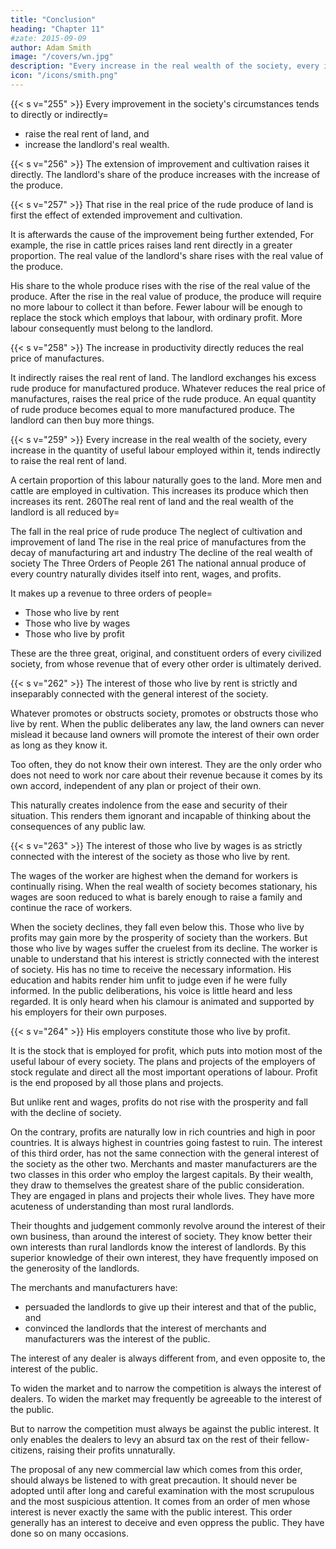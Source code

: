```yaml
---
title: "Conclusion"
heading: "Chapter 11"
#zate: 2015-09-09
author: Adam Smith
image: "/covers/wn.jpg"
description: "Every increase in the real wealth of the society, every increase in the quantity of useful labour employed within it, tends indirectly to raise the real rent of land"
icon: "/icons/smith.png"
---
```




{{< s v="255" >}} Every improvement in the society's circumstances tends to directly or indirectly= 
- raise the real rent of land, and
- increase the landlord's real wealth.


{{< s v="256" >}} The extension of improvement and cultivation raises it directly. The landlord's share of the produce increases with the increase of the produce.

{{< s v="257" >}} That rise in the real price of the rude produce of land is first the effect of extended improvement and cultivation.

It is afterwards the cause of the improvement being further extended,
For example, the rise in cattle prices raises land rent directly in a greater proportion.
The real value of the landlord's share rises with the real value of the produce.

His share to the whole produce rises with the rise of the real value of the produce.
After the rise in the real value of produce, the produce will require no more labour to collect it than before.
Fewer labour will be enough to replace the stock which employs that labour, with ordinary profit.
More labour consequently must belong to the landlord.


{{< s v="258" >}} The increase in productivity directly reduces the real price of manufactures.

It indirectly raises the real rent of land.
The landlord exchanges his excess rude produce for manufactured produce.
Whatever reduces the real price of manufactures, raises the real price of the rude produce.
An equal quantity of rude produce becomes equal to more manufactured produce.
The landlord can then buy more things.


{{< s v="259" >}} Every increase in the real wealth of the society, every increase in the quantity of useful labour employed within it, tends indirectly to raise the real rent of land.

A certain proportion of this labour naturally goes to the land.
More men and cattle are employed in cultivation.
This increases its produce which then increases its rent.
260The real rent of land and the real wealth of the landlord is all reduced by= 

The fall in the real price of rude produce
The neglect of cultivation and improvement of land
The rise in the real price of manufactures from the decay of manufacturing art and industry
The decline of the real wealth of society
The Three Orders of People
261 The national annual produce of every country naturally divides itself into rent, wages, and profits.

It makes up a revenue to three orders of people= 
- Those who live by rent
- Those who live by wages
- Those who live by profit

These are the three great, original, and constituent orders of every civilized society, from whose revenue that of every other order is ultimately derived.


{{< s v="262" >}} The interest of those who live by rent is strictly and inseparably connected with the general interest of the society.

Whatever promotes or obstructs society, promotes or obstructs those who live by rent.
When the public deliberates any law, the land owners can never mislead it because land owners will promote the interest of their own order as long as they know it.

Too often, they do not know their own interest.
They are the only order who does not need to work nor care about their revenue because it comes by its own accord, independent of any plan or project of their own.

This naturally creates indolence from the ease and security of their situation.
This renders them ignorant and incapable of thinking about the consequences of any public law.


{{< s v="263" >}} The interest of those who live by wages is as strictly connected with the interest of the society as those who live by rent.

The wages of the worker are highest when the demand for workers is continually rising.
When the real wealth of society becomes stationary, his wages are soon reduced to what is barely enough to raise a family and continue the race of workers.

When the society declines, they fall even below this.
Those who live by profits may gain more by the prosperity of society than the workers.
But those who live by wages suffer the cruelest from its decline.
The worker is unable to understand that his interest is strictly connected with the interest of society.
His has no time to receive the necessary information.
His education and habits render him unfit to judge even if he were fully informed.
In the public deliberations, his voice is little heard and less regarded.
It is only heard when his clamour is animated and supported by his employers for their own purposes.


{{< s v="264" >}} His employers constitute those who live by profit.

It is the stock that is employed for profit, which puts into motion most of the useful labour of every society.
The plans and projects of the employers of stock regulate and direct all the most important operations of labour.
Profit is the end proposed by all those plans and projects.

But unlike rent and wages, profits do not rise with the prosperity and fall with the decline of society.

On the contrary, profits are naturally low in rich countries and high in poor countries.
It is always highest in countries going fastest to ruin.
The interest of this third order, has not the same connection with the general interest of the society as the other two.
Merchants and master manufacturers are the two classes in this order who employ the largest capitals.
By their wealth, they draw to themselves the greatest share of the public consideration.
They are engaged in plans and projects their whole lives.
They have more acuteness of understanding than most rural landlords.

Their thoughts and judgement commonly revolve around the interest of their own business, than around the interest of society.
They know better their own interests than rural landlords know the interest of landlords.
By this superior knowledge of their own interest, they have frequently imposed on the generosity of the landlords.

The merchants and manufacturers have:
- persuaded the landlords to give up their interest and that of the public, and
- convinced the landlords that the interest of merchants and manufacturers was the interest of the public.

The interest of any dealer is always different from, and even opposite to, the interest of the public.

To widen the market and to narrow the competition is always the interest of dealers.
To widen the market may frequently be agreeable to the interest of the public.

But to narrow the competition must always be against the public interest.
It only enables the dealers to levy an absurd tax on the rest of their fellow-citizens, raising their profits unnaturally.

The proposal of any new commercial law which comes from this order, should always be listened to with great precaution.
It should never be adopted until after long and careful examination with the most scrupulous and the most suspicious attention.
It comes from an order of men whose interest is never exactly the same with the public interest.
This order generally has an interest to deceive and even oppress the public.
They have done so on many occasions.
